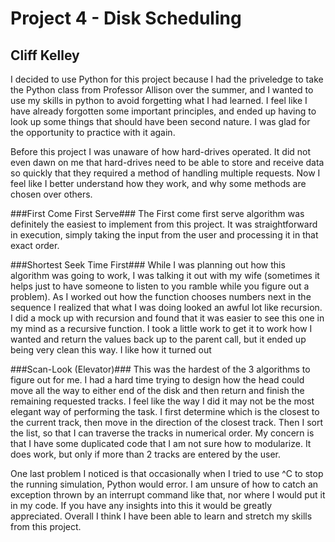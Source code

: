 Project 4 - Disk Scheduling
===========================

Cliff Kelley
------------

I decided to use Python for this project because I had the priveledge to take the Python class from Professor Allison over the summer, and I wanted to use my skills in python to avoid forgetting what I had learned. I feel like I have already forgotten some important principles, and ended up having to look up some things that should have been second nature. I was glad for the opportunity to practice with it again.

Before this project I was unaware of how hard-drives operated. It did not even dawn on me that hard-drives need to be able to store and receive data so quickly that they required a method of handling multiple requests. Now I feel like I better understand how they work, and why some methods are chosen over others.

###First Come First Serve###
The First come first serve algorithm was definitely the easiest to implement from this project. It was straightforward in execution, simply taking the input from the user and processing it in that exact order.

###Shortest Seek Time First###
While I was planning out how this algorithm was going to work, I was talking it out with my wife (sometimes it helps just to have someone to listen to you ramble while you figure out a problem). As I worked out how the function chooses numbers next in the sequence I realized that what I was doing looked an awful lot like recursion. I did a mock up with recursion and found that it was easier to see this one in my mind as a recursive function. I took a little work to get it to work how I wanted and return the values back up to the parent call, but it ended up being very clean this way. I like how it turned out

###Scan-Look (Elevator)###
This was the hardest of the 3 algorithms to figure out for me. I had a hard time trying to design how the head could move all the way to either end of the disk and then return and finish the remaining requested tracks. I feel like the way I did it may not be the most elegant way of performing the task. I first determine which is the closest to the current track, then move in the direction of the closest track. Then I sort the list, so that I can traverse the tracks in numerical order. My concern is that I have some duplicated code that I am not sure how to modularize. It does work, but only if more than 2 tracks are entered by the user.

One last problem I noticed is that occasionally when I tried to use ^C to stop the running simulation, Python would error. I am unsure of how to catch an exception thrown by an interrupt command like that, nor where I would put it in my code. If you have any insights into this it would be greatly appreciated. Overall I think I have been able to learn and stretch my skills from this project.
